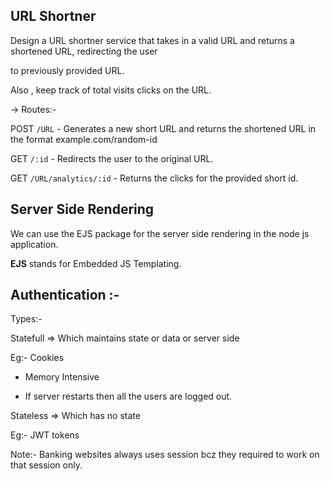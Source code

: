 ## URL Shortner

Design a URL shortner service that takes in a valid URL and returns a shortened URL, redirecting the user

to previously provided URL.

Also , keep track of total visits clicks on the URL.

-> Routes:- 

POST ```/URL``` - Generates a new short URL and returns the shortened URL in the format example.com/random-id

GET ```/:id``` - Redirects the user to the original URL.

GET ```/URL/analytics/:id``` - Returns the clicks for the provided short id.

## Server Side Rendering 

We can use the EJS package for the server side rendering in the node js application.

**EJS** stands for Embedded JS Templating.

## Authentication :- 

Types:- 

Statefull => Which maintains state or data or server side 

Eg:- Cookies

- Memory Intensive 

- If server restarts then all the users are logged out.

Stateless => Which has no state

Eg:- JWT tokens

Note:- Banking websites always uses session bcz they required to work on that session only.